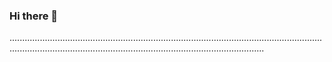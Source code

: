 ### Hi there 👋

.................................................................................................................................................................................................................................